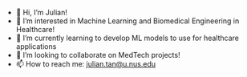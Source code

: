 - 👋 Hi, I’m Julian!
- 👀 I’m interested in Machine Learning and Biomedical Engineering in Healthcare!
- 🌱 I’m currently learning to develop ML models to use for healthcare applications
- 💞️ I’m looking to collaborate on MedTech projects!
- 📫 How to reach me: julian.tan@u.nus.edu
